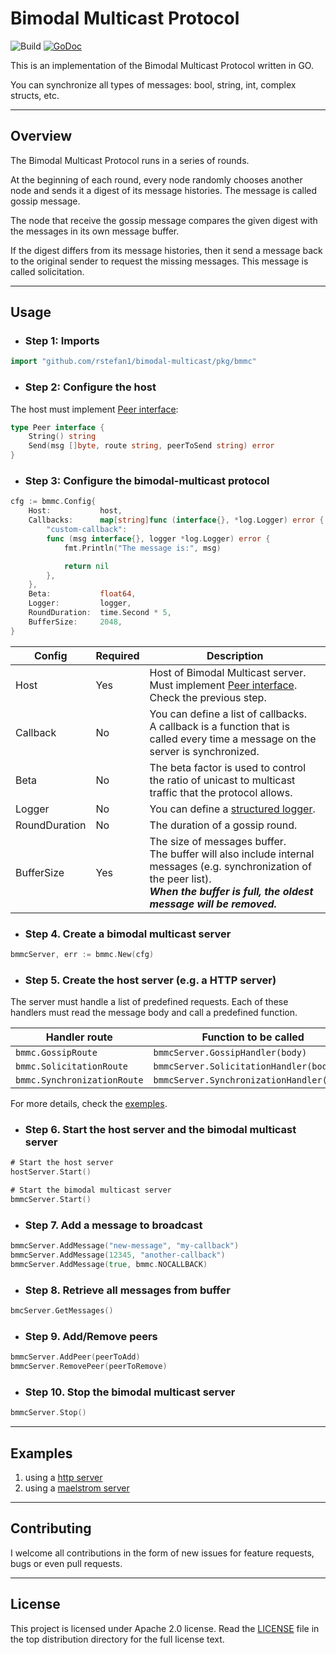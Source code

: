 # Bimodal Multicast Protocol

![Build](https://github.com/rstefan1/bimodal-multicast/workflows/Build/badge.svg?branch=master)
[![GoDoc](https://godoc.org/github.com/rstefan1/bimodal-multicast?status.svg)](https://godoc.org/github.com/rstefan1/bimodal-multicast)

This is an implementation of the Bimodal Multicast Protocol written in GO.

You can synchronize all types of messages: bool, string, int, 
complex structs, etc.

---

## Overview

The Bimodal Multicast Protocol runs in a series of rounds.

At the beginning of each round, every node randomly chooses another node and
sends it a digest of its message histories. The message is called gossip
message.

The node that receive the gossip message compares the given digest with the
messages in its own message buffer.

If the digest differs from its message histories, then it send a message
back to the original sender to request the missing messages. This message is
called solicitation.

---

## Usage

- ### Step 1: Imports

```go
import "github.com/rstefan1/bimodal-multicast/pkg/bmmc"
```

- ### Step 2: Configure the host

The host must implement [Peer interface](https://github.com/rstefan1/bimodal-multicast/blob/f98c69dbc8ac22decdb438a1d6b5abc4b5db2db0/pkg/internal/peer/peer.go#L20):

```go
type Peer interface {
	String() string
	Send(msg []byte, route string, peerToSend string) error
}
```

- ### Step 3: Configure the bimodal-multicast protocol

```go
cfg := bmmc.Config{
    Host:           host,
    Callbacks:      map[string]func (interface{}, *log.Logger) error {
        "custom-callback":
        func (msg interface{}, logger *log.Logger) error {
            fmt.Println("The message is:", msg)

            return nil
        },
    },
    Beta:           float64,
    Logger:         logger,
    RoundDuration:  time.Second * 5,
    BufferSize:     2048,
}
```

| Config        | Required | Description                                                                                                                                                                                                                 |
|---------------|----------|-----------------------------------------------------------------------------------------------------------------------------------------------------------------------------------------------------------------------------|
| Host          | Yes      | Host of Bimodal Multicast server. <br/>Must implement [Peer interface](https://github.com/rstefan1/bimodal-multicast/blob/f98c69dbc8ac22decdb438a1d6b5abc4b5db2db0/pkg/internal/peer/peer.go#L20). Check the previous step. |
| Callback      | No       | You can define a list of callbacks.<br/>A callback is a function that is called every time a message on the server is synchronized.                                                                                         |
| Beta          | No       | The beta factor is used to control the ratio of unicast to multicast traffic that the protocol allows.                                                                                                                      |
| Logger        | No       | You can define a [structured logger](https://pkg.go.dev/log/slog).                                                                                                                                                          | 
| RoundDuration | No       | The duration of a gossip round.                                                                                                                                                                                             | 
| BufferSize    | Yes      | The size of messages buffer.<br/>The buffer will also include internal messages (e.g. synchronization of the peer list).<br/>***When the buffer is full, the oldest message will be removed.***                             |


- ### Step 4. Create a bimodal multicast server

```go
bmmcServer, err := bmmc.New(cfg)
```

- ### Step 5. Create the host server (e.g. a HTTP server)

The server must handle a list of predefined requests.
Each of these handlers must read the message body and call a predefined function.

| Handler route     | Function to be called                     |
|-------------------|-------------------------------------------|
| `bmmc.GossipRoute` | `bmmcServer.GossipHandler(body)`          |
| `bmmc.SolicitationRoute` | `bmmcServer.SolicitationHandler(body)`    |
| `bmmc.SynchronizationRoute` | `bmmcServer.SynchronizationHandler(body)` |

For more details, check the [exemples](#examples).

- ### Step 6. Start the host server and the bimodal multicast server

```go
# Start the host server
hostServer.Start()

# Start the bimodal multicast server
bmmcServer.Start()
```

<a name="custom_anchor_name"></a>
- ### Step 7. Add a message to broadcast

```go
bmmcServer.AddMessage("new-message", "my-callback")
bmmcServer.AddMessage(12345, "another-callback")
bmmcServer.AddMessage(true, bmmc.NOCALLBACK)
```

- ### Step 8. Retrieve all messages from buffer

```go
bmcServer.GetMessages()
```

- ### Step 9. Add/Remove peers

```go
bmmcServer.AddPeer(peerToAdd)
bmmcServer.RemovePeer(peerToRemove)
```

- ### Step 10. Stop the bimodal multicast server

```go
bmmcServer.Stop()
```

---

## Examples

<a name="examples"></a>

1. using a [http server](_examples/http)
2. using a [maelstrom server](_examples/maelstrom)

---

## Contributing

I welcome all contributions in the form of new issues for feature requests, bugs
or even pull requests.

---

## License

This project is licensed under Apache 2.0 license. Read the [LICENSE](LICENSE) file
in the top distribution directory for the full license text.

